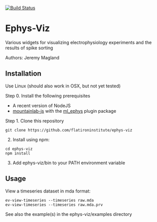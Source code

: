 [![Build Status](https://travis-ci.org/flatironinstitute/ephys-viz.svg?branch=master)](https://travis-ci.org/flatironinstitute/ephys-viz)

# Ephys-Viz

Various widgets for visualizing electrophysiology experiments and the results of spike sorting

Authors: Jeremy Magland

## Installation

Use Linux (should also work in OSX, but not yet tested)


Step 0. Install the following prerequisites

* A recent version of NodeJS
* [mountainlab-js](https://github.com/flatironinstitute/mountainlab-js) with the [ml_ephys](https://github.com/magland/ml_ephys) plugin package

Step 1. Clone this repository

```
git clone https://github.com/flatironinstitute/ephys-viz
```

2. Install using npm:

```
cd ephys-viz
npm install
```

3. Add ephys-viz/bin to your PATH environment variable

## Usage

View a timeseries dataset in mda format:

```
ev-view-timeseries --timeseries raw.mda
ev-view-timeseries --timeseries raw.mda.prv
```

See also the example(s) in the ephys-viz/examples directory


